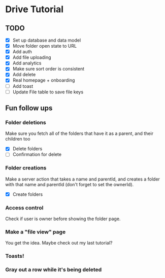 # Drive Tutorial

## TODO

- [x] Set up database and data model
- [x] Move folder open state to URL
- [x] Add auth
- [x] Add file uploading
- [x] Add analytics
- [x] Make sure sort order is consistent
- [x] Add delete
- [x] Real homepage + onboarding
- [ ] Add toast
- [ ] Update File table to save file keys

## Fun follow ups

### Folder deletions

Make sure you fetch all of the folders that have it as a parent, and their children too

- [x] Delete folders
- [ ] Confirmation for delete

### Folder creations

Make a server action that takes a name and parentId, and creates a folder with that name and parentId (don't forget to set the ownerId).

- [x] Create folders

### Access control

Check if user is owner before showing the folder page.

### Make a "file view" page

You get the idea. Maybe check out my last tutorial?

### Toasts!

### Gray out a row while it's being deleted
